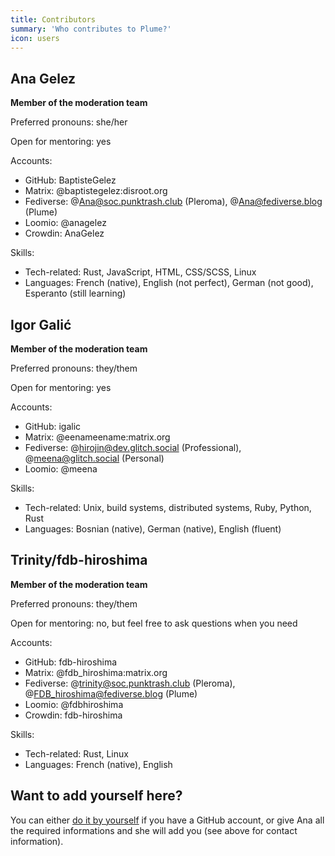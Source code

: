 ```yaml
---
title: Contributors
summary: 'Who contributes to Plume?'
icon: users
---
```


## Ana Gelez

**Member of the moderation team**

Preferred pronouns: she/her

Open for mentoring: yes

Accounts:

- GitHub: BaptisteGelez
- Matrix: @baptistegelez:disroot.org
- Fediverse: @Ana@soc.punktrash.club (Pleroma), @Ana@fediverse.blog (Plume)
- Loomio: @anagelez
- Crowdin: AnaGelez

Skills:

- Tech-related: Rust, JavaScript, HTML, CSS/SCSS, Linux
- Languages: French (native), English (not perfect), German (not good), Esperanto (still learning)

## Igor Galić

**Member of the moderation team**

Preferred pronouns: they/them

Open for mentoring: yes

Accounts:

- GitHub: igalic
- Matrix: @eenameename:matrix.org
- Fediverse: @hirojin@dev.glitch.social (Professional), @meena@glitch.social (Personal)
- Loomio: @meena

Skills:

- Tech-related: Unix, build systems, distributed systems, Ruby, Python, Rust
- Languages: Bosnian (native), German (native), English (fluent)

## Trinity/fdb-hiroshima

**Member of the moderation team**

Preferred pronouns: they/them

Open for mentoring: no, but feel free to ask questions when you need

Accounts:

- GitHub: fdb-hiroshima
- Matrix: @fdb_hiroshima:matrix.org
- Fediverse: @trinity@soc.punktrash.club (Pleroma), @FDB_hiroshima@fediverse.blog (Plume)
- Loomio: @fdbhiroshima
- Crowdin: fdb-hiroshima

Skills:

- Tech-related: Rust, Linux
- Languages: French (native), English

## Want to add yourself here?

You can either [do it by yourself](https://github.com/Plume-org/docs/edit/master/source/organization/contributors.html.md)
if you have a GitHub account, or give Ana all the required informations and she will add you (see above for contact information).
